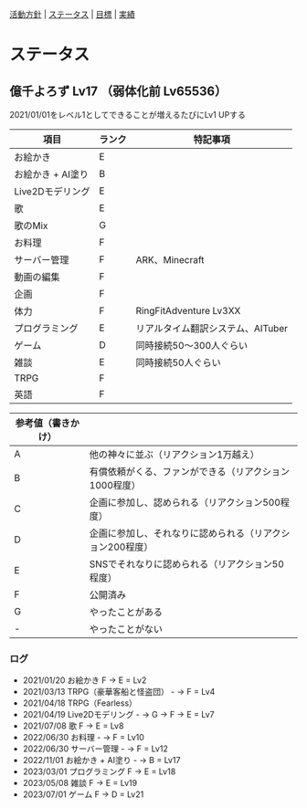 [活動方針](index.md) | [ステータス](status.md) | [目標](achievement.md) | [実績](result.md)

# ステータス

## 億千よろず Lv17 （弱体化前 Lv65536）

2021/01/01をレベル1としてできることが増えるたびにLv1 UPする

| 項目 | ランク | 特記事項 |
| ---- | ---- | ---- |
| お絵かき | E |  |
| お絵かき + AI塗り | B |  |
| Live2Dモデリング | E |  |
| 歌 | E |  |
| 歌のMix | G |  |
| お料理 | F |  |
| サーバー管理 | F | ARK、Minecraft |
| 動画の編集 | F |  |
| 企画 | F |  |
| 体力 | F | RingFitAdventure Lv3XX |
| プログラミング | E | リアルタイム翻訳システム、AITuber |
| ゲーム | D | 同時接続50～300人ぐらい |
| 雑談 | E | 同時接続50人ぐらい |
| TRPG | F |  |
| 英語 | F |  |

| 参考値（書きかけ） ||
| ---- | ---- |
| A | 他の神々に並ぶ（リアクション1万越え） |
| B | 有償依頼がくる、ファンができる（リアクション1000程度） |
| C | 企画に参加し、認められる（リアクション500程度） |
| D | 企画に参加し、それなりに認められる（リアクション200程度） |
| E | SNSでそれなりに認められる（リアクション50程度） |
| F | 公開済み |
| G | やったことがある |
| - | やったことがない | 

### ログ
- 2021/01/20 お絵かき F -> E = Lv2
- 2021/03/13 TRPG（豪華客船と怪盗団） - -> F = Lv4
- 2021/04/18 TRPG（Fearless）
- 2021/04/19 Live2Dモデリング - -> G -> F -> E = Lv7
- 2021/07/08 歌 F -> E = Lv8
- 2022/06/30 お料理 - -> F = Lv10
- 2022/06/30 サーバー管理 - -> F = Lv12
- 2022/11/01 お絵かき + AI塗り - -> B = Lv17
- 2023/03/01 プログラミング F -> E = Lv18
- 2023/05/08 雑談 F -> E = Lv19
- 2023/07/01 ゲーム F -> D = Lv21
